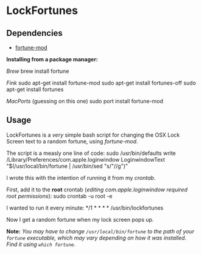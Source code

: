 LockFortunes
=============

Dependencies
------------
 * [fortune-mod](http://en.wikipedia.org/wiki/Fortune_%28Unix%29)

**Installing from a package manager:**

*Brew*
        brew install fortune

*Fink*
        sudo apt-get install fortune-mod
        sudo apt-get install fortunes-off
        sudo apt-get install fortunes

*MacPorts* (guessing on this one)
        sudo port install fortune-mod

Usage
-----

LockFortunes is a *very* simple bash script for changing the OSX Lock Screen text to a random fortune, using *fortune-mod*.

The script is a measly one line of code:
        sudo /usr/bin/defaults write /Library/Preferences/com.apple.loginwindow LoginwindowText "$(/usr/local/bin/fortune | /usr/bin/sed "s/\"//g")"

I wrote this with the intention of running it from my *crontab*.

First, add it to the **root** crontab (*editing com.apple.loginwindow required root permissions*):
        sudo crontab -u root -e

I wanted to run it every minute:
        */1 * * * * /usr/bin/lockfortunes

Now I get a random fortune when my lock screen pops up.

**Note:** *You may have to change `/usr/local/bin/fortune` to the path of your `fortune` executable, which may vary depending on how it was installed. Find it using `which fortune`.*